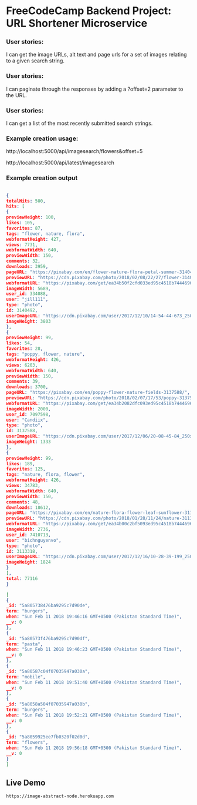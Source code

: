 # FreeCodeCamp Backend Project: URL Shortener Microservice

### User stories:
 I can get the image URLs, alt text and page urls for a set of images relating to a given search string.

### User stories:
 I can paginate through the responses by adding a ?offset=2 parameter to the URL.

### User stories:
 I can get a list of the most recently submitted search strings.


### Example creation usage:
http://localhost:5000/api/imagesearch/flowers&offset=5


http://localhost:5000/api/latest/imagesearch


### Example creation output

```json

{
totalHits: 500,
hits: [
{
previewHeight: 100,
likes: 105,
favorites: 87,
tags: "flower, nature, flora",
webformatHeight: 427,
views: 7731,
webformatWidth: 640,
previewWidth: 150,
comments: 32,
downloads: 3959,
pageURL: "https://pixabay.com/en/flower-nature-flora-petal-summer-3140492/",
previewURL: "https://cdn.pixabay.com/photo/2018/02/08/22/27/flower-3140492_150.jpg",
webformatURL: "https://pixabay.com/get/ea34b50f2cfd033ed95c4518b7444696e374e1d404b014409df3c779aeeab2_640.jpg",
imageWidth: 5689,
user_id: 334088,
user: "jill111",
type: "photo",
id: 3140492,
userImageURL: "https://cdn.pixabay.com/user/2017/12/10/14-54-44-673_250x250.jpg",
imageHeight: 3803
},
{
previewHeight: 99,
likes: 54,
favorites: 28,
tags: "poppy, flower, nature",
webformatHeight: 426,
views: 6203,
webformatWidth: 640,
previewWidth: 150,
comments: 39,
downloads: 3700,
pageURL: "https://pixabay.com/en/poppy-flower-nature-fields-3137588/",
previewURL: "https://cdn.pixabay.com/photo/2018/02/07/17/53/poppy-3137588_150.jpg",
webformatURL: "https://pixabay.com/get/ea34b2082dfc093ed95c4518b7444696e374e1d404b014409df3c779aeeab2_640.jpg",
imageWidth: 2000,
user_id: 7097598,
user: "Candiix",
type: "photo",
id: 3137588,
userImageURL: "https://cdn.pixabay.com/user/2017/12/06/20-08-45-84_250x250.jpg",
imageHeight: 1333
},
{
previewHeight: 99,
likes: 189,
favorites: 125,
tags: "nature, flora, flower",
webformatHeight: 426,
views: 34783,
webformatWidth: 640,
previewWidth: 150,
comments: 48,
downloads: 18612,
pageURL: "https://pixabay.com/en/nature-flora-flower-leaf-sunflower-3113318/",
previewURL: "https://cdn.pixabay.com/photo/2018/01/28/11/24/nature-3113318_150.jpg",
webformatURL: "https://pixabay.com/get/ea34b00c2bf5093ed95c4518b7444696e374e1d404b014409df3c779aeeab2_640.jpg",
imageWidth: 2736,
user_id: 7410713,
user: "bichnguyenvo",
type: "photo",
id: 3113318,
userImageURL: "https://cdn.pixabay.com/user/2017/12/16/10-28-39-199_250x250.jpg",
imageHeight: 1824
}
],
total: 77116
}

```




```json
[
{
_id: "5a805738476ba9295c7d90de",
term: "burgers",
when: "Sun Feb 11 2018 19:46:16 GMT+0500 (Pakistan Standard Time)",
__v: 0
},
{
_id: "5a80573f476ba9295c7d90df",
term: "pasta",
when: "Sun Feb 11 2018 19:46:23 GMT+0500 (Pakistan Standard Time)",
__v: 0
},
{
_id: "5a80587c04f07035947a030a",
term: "mobile",
when: "Sun Feb 11 2018 19:51:40 GMT+0500 (Pakistan Standard Time)",
__v: 0
},
{
_id: "5a8058a504f07035947a030b",
term: "burgers",
when: "Sun Feb 11 2018 19:52:21 GMT+0500 (Pakistan Standard Time)",
__v: 0
},
{
_id: "5a8059925ee7fb0320f02d0d",
term: "flowers",
when: "Sun Feb 11 2018 19:56:18 GMT+0500 (Pakistan Standard Time)",
__v: 0
}
]

```


## Live Demo

```url
https://image-abstract-node.herokuapp.com
```
